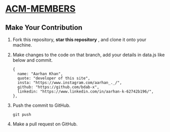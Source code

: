 # [ACM-MEMBERS](https://acmjuit-members.netlify.app/) 


## Make Your Contribution

1. Fork this repository, **star this repository** , and clone it onto your machine.

2. Make changes to the code on that branch, add your details in data.js like below and commit.
    ```
    {
      name: "Aarhan Khan",
      quote: "developer of this site",
      insta: "https://www.instagram.com/aarhan_._/",
      github: "https://github.com/bdab-x",
      linkedin: "https://www.linkedin.com/in/aarhan-k-62742b196/",
    },
   ```
3. Push the commit to GitHub.

   ```
   git push 
   ```

4. Make a pull request on GitHub.



